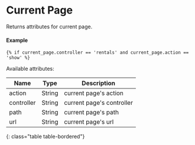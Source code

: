 # Current Page

Returns attributes for current page.

#### Example

~~~ liquid
{% if current_page.controller == 'rentals' and current_page.action == 'show' %}
~~~

Available attributes:

Name       | Type   | Description
-----------|--------|------------
action     | String | current page's action
controller | String | current page's controller
path       | String | current page's path
url        | String | current page's url
{: class="table table-bordered"}
